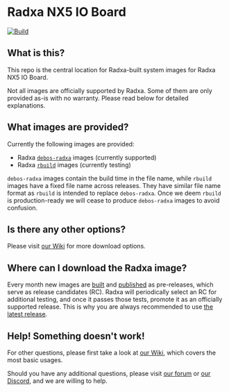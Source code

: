 # Radxa NX5 IO Board
[![Build](https://github.com/radxa-build/radxa-nx5-io/workflows/Build/badge.svg)](https://github.com/radxa-build/radxa-nx5-io/actions/workflows/build.yml)

## What is this?

This repo is the central location for Radxa-built system images for Radxa NX5 IO Board.

Not all images are officially supported by Radxa. Some of them are only provided as-is with no warranty. Please read below for detailed explanations.

## What images are provided?

Currently the following images are provided:
* Radxa [`debos-radxa`](https://github.com/radxa/debos-radxa) images (currently supported)
* Radxa [`rbuild`](https://github.com/radxa-repo/rbuild) images (currently testing)

`debos-radxa` images contain the build time in the file name, while `rbuild` images have a fixed file name across releases. They have similar file name format as `rbuild` is intended to replace `debos-radxa`. Once we deem `rbuild` is production-ready we will cease to produce `debos-radxa` images to avoid confusion.

## Is there any other options?

Please visit [our Wiki](https://wiki.radxa.com/Rock5/downloads) for more download options.

## Where can I download the Radxa image?

Every month new images are [built](https://github.com/radxa-build/radxa-nx5-io/actions/workflows/build.yml) and [published](https://github.com/radxa-build/radxa-nx5-io/releases) as pre-releases, which serve as release candidates (RC). Radxa will periodically select an RC for additional testing, and once it passes those tests, promote it as an officially supported release. This is why you are always recommended to use [the latest release](https://github.com/radxa-build/radxa-nx5-io/releases/latest).

## Help! Something doesn't work!

For other questions, please first take a look at [our Wiki](https://wiki.radxa.com/Rock3/CM/CM3I/E25), which covers the most basic usages.

Should you have any additional questions, please visit [our forum](https://forum.radxa.com/) or [our Discord](https://rock.sh/go), and we are willing to help.
